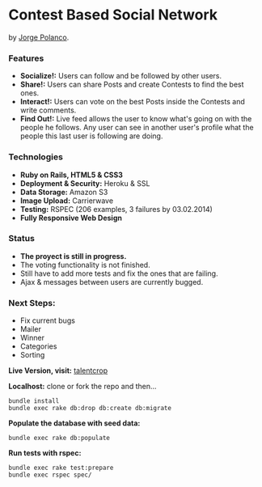 # Contest Based Social Network

by [Jorge Polanco](http://drjorgepolanco.wordpress.com/).

### Features

* **Socialize!:** Users can follow and be followed by other users.
* **Share!:** Users can share Posts and create Contests to find the best ones.
* **Interact!:** Users can vote on the best Posts inside the Contests and write comments.
* **Find Out!:** Live feed allows the user to know what's going on with the people he follows. Any user can see in another user's profile what the people this last user is following are doing.

### Technologies
* **Ruby on Rails, HTML5 & CSS3**
* **Deployment & Security:** Heroku & SSL
* **Data Storage:** Amazon S3
* **Image Upload:** Carrierwave
* **Testing:** RSPEC (206 examples, 3 failures by 03.02.2014)
* **Fully Responsive Web Design**

### Status
* **The proyect is still in progress.**
* The voting functionality is not finished.
* Still have to add more tests and fix the ones that are failing.
* Ajax & messages between users are currently bugged.

### Next Steps:
* Fix current bugs
* Mailer
* Winner
* Categories
* Sorting

**Live Version, visit:**
  [talentcrop](http://talentcrop.herokuapp.com/)

**Localhost:** clone or fork the repo and then...

    bundle install
    bundle exec rake db:drop db:create db:migrate
    
**Populate the database with seed data:**

    bundle exec rake db:populate

**Run tests with rspec:**

    bundle exec rake test:prepare
    bundle exec rspec spec/



